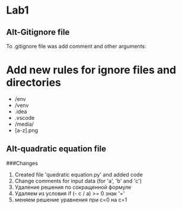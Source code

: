 # Lab1

## Alt-Gitignore file

To .gitignore file was add comment and other arguments:
# Add new rules for ignore files and directories
- /env
- /venv
- .idea
- .vscode
- /media/
- [a-z].png

## Alt-quadratic equation file

###Changes
1. Created file 'quedratic equation.py' and added code
2. Change comments for input data (for 'a', 'b' and 'c')
3. Удаление решения по сокращенной формуле
4. Удаляем из условия if (- c / a) >= 0 знак '='
5. меняем решение уравнения при c=0 на c=1